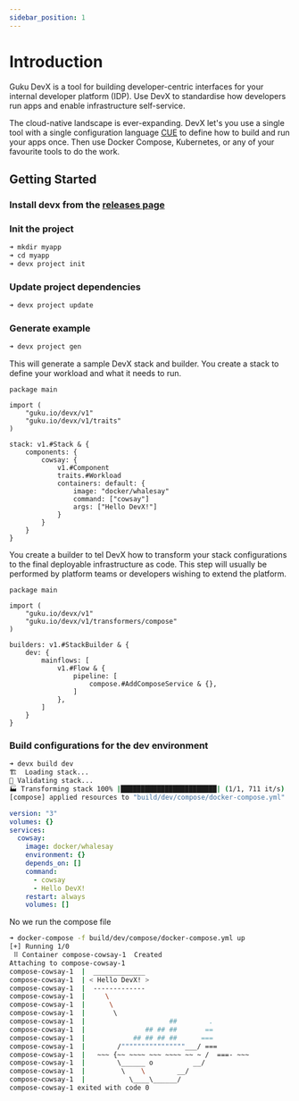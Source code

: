```yaml
---
sidebar_position: 1
---
```


# Introduction

Guku DevX is a tool for building developer-centric interfaces for your internal developer platform (IDP). Use DevX to standardise how developers run apps and enable infrastructure self-service.

The cloud-native landscape is ever-expanding. DevX let's you use a single tool with a single configuration language [CUE](https://cuelang.org) to define how to build and run your apps once. Then use Docker Compose, Kubernetes, or any of your favourite tools to do the work.


## Getting Started


### Install devx from the [releases page](https://github.com/devopzilla/guku-devx/releases)


### Init the project
```bash
➜ mkdir myapp
➜ cd myapp
➜ devx project init
```

### Update project dependencies
```bash
➜ devx project update
```

### Generate example
```bash
➜ devx project gen
```

This will generate a sample DevX stack and builder. You create a stack to define your workload and what it needs to run.
```cue title="stack.cue"
package main

import (
	"guku.io/devx/v1"
	"guku.io/devx/v1/traits"
)

stack: v1.#Stack & {
	components: {
		cowsay: {
			v1.#Component
			traits.#Workload
			containers: default: {
				image: "docker/whalesay"
				command: ["cowsay"]
				args: ["Hello DevX!"]
			}
		}
	}
}
```

You create a builder to tel DevX how to transform your stack configurations to the final deployable infrastructure as code. This step will usually be performed by platform teams or developers wishing to extend the platform.
```cue title="builder.cue"
package main

import (
	"guku.io/devx/v1"
	"guku.io/devx/v1/transformers/compose"
)

builders: v1.#StackBuilder & {
	dev: {
		mainflows: [
			v1.#Flow & {
				pipeline: [
					compose.#AddComposeService & {},
				]
			},
		]
	}
}	
```


### Build configurations for the dev environment
```bash
➜ devx build dev
🏗️  Loading stack...
👀 Validating stack...
🏭 Transforming stack 100% |████████████████████████| (1/1, 711 it/s)        
[compose] applied resources to "build/dev/compose/docker-compose.yml"
```
```yaml title="build/dev/compose/docker-compose.yml"
version: "3"
volumes: {}
services:
  cowsay:
    image: docker/whalesay
    environment: {}
    depends_on: []
    command:
      - cowsay
      - Hello DevX!
    restart: always
    volumes: []
```

No we run the compose file
```bash
➜ docker-compose -f build/dev/compose/docker-compose.yml up
[+] Running 1/0
 ⠿ Container compose-cowsay-1  Created                                                                                                  0.0s
Attaching to compose-cowsay-1
compose-cowsay-1  |  _____________ 
compose-cowsay-1  | < Hello DevX! >
compose-cowsay-1  |  ------------- 
compose-cowsay-1  |     \
compose-cowsay-1  |      \
compose-cowsay-1  |       \     
compose-cowsay-1  |                     ##        .            
compose-cowsay-1  |               ## ## ##       ==            
compose-cowsay-1  |            ## ## ## ##      ===            
compose-cowsay-1  |        /""""""""""""""""___/ ===        
compose-cowsay-1  |   ~~~ {~~ ~~~~ ~~~ ~~~~ ~~ ~ /  ===- ~~~   
compose-cowsay-1  |        \______ o          __/            
compose-cowsay-1  |         \    \        __/             
compose-cowsay-1  |           \____\______/   
compose-cowsay-1 exited with code 0
```
